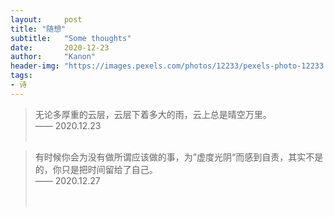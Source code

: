 ```yaml
---
layout:     post
title: "随想"
subtitle:   "Some thoughts"
date:       2020-12-23
author:     "Kanon"
header-img: "https://images.pexels.com/photos/12233/pexels-photo-12233.jpeg?auto=compress&cs=tinysrgb&dpr=2&h=750&w=1260"
tags:
- 诗
---
```


> 无论多厚重的云层，云层下着多大的雨，云上总是晴空万里。<br/>
—— 2020.12.23
<br/><br/>

> 有时候你会为没有做所谓应该做的事，为”虚度光阴“而感到自责，其实不是的，你只是把时间留给了自己。<br/>
—— 2020.12.27
<br/><br/><br/>
